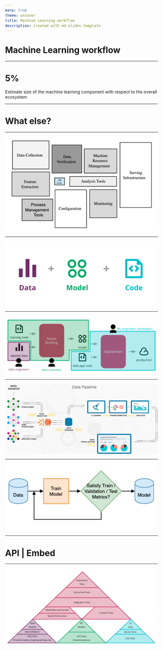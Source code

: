 ```yaml
---
marp: true
theme: uncover
title: Machine Learning workflow
description: Created with md-slides-template
---
```


# Machine Learning workflow

---

# 5%
Estimate size of the machine learning component with respect to the overall ecosystem

---

# What else?

---

![](assets/ml-ecosystem.png)
<!-- Una parte di questi blocchi viene gestita da altri sistemi (ad esempio un cloud provider può occuparsi di architettura e gestione delle macchine) -->

---

![](assets/pipelines.png)

---

![](assets/pipelines-detail.png)
<!-- Ognuno di questi strati si occupa di produrre un artefatto che viene utilizzato dallo strato successivo.
Si tratta di 3 pipeline distinte, ognuna lavorata da un team con competenze diverse, con architetture, linguaggi e tipi di artefatti diversi.
Vengono gestiti come 3 sistemi diversi in integrazione tra loro. -->

---

![](assets/data-pipeline.png)
<!-- Structured: relational db; semi-structured: XML; unstructured: images
Questi dati devono essere raccolti e persistiti in qualche modo. Viene poi fatta una analisi esplorativa per iniziare a comprendere se e che tipo di informazioni utili contengono, si fa pulizia di dati corrotti o mancanti, si trasformano delle features per averle nei formati più corretti per i bisogni della prossima pipeline, se necessario si creano o rimuovono features, si visualizzano i dati tramite dei grafici per comprenderli meglio.
L’artefatto prodotto viene poi versionato (!) e reso disponibile al prossimo layer. -->

---

![](assets/model-pipeline.png)

---

# API | Embed

---

![](assets/tests.png)
<!-- Validazione dati: formato, range, one-hot encoded solo 0 o 1, engineered features calcolate correttamente, valori mancanti rimpiazzati correttamente.
Contract testing tra l’applicazione e l’API esposta.
Metriche per valutare le performance del modello, soglie sotto cui bloccare la pipeline. -->